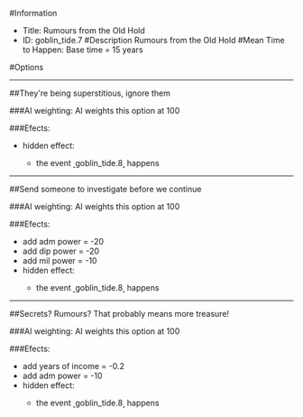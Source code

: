 #Information
 - Title: Rumours from the Old Hold
 - ID: goblin_tide.7
#Description
Rumours from the Old Hold
#Mean Time to Happen:
Base time = 15 years

#Options

___
##They're being superstitious, ignore them

###AI weighting:
AI weights this option at 100


###Efects:<ul><li>hidden effect:</li><ul><li>the event ˻goblin_tide.8˼ happens</li></ul></ul>

___
##Send someone to investigate before we continue

###AI weighting:
AI weights this option at 100


###Efects:<ul><li>add adm power = -20</li><li>add dip power = -20</li><li>add mil power = -10</li><li>hidden effect:</li><ul><li>the event ˻goblin_tide.8˼ happens</li></ul></ul>

___
##Secrets? Rumours? That probably means more treasure!

###AI weighting:
AI weights this option at 100


###Efects:<ul><li>add years of income = -0.2</li><li>add adm power = -10</li><li>hidden effect:</li><ul><li>the event ˻goblin_tide.8˼ happens</li></ul></ul>
